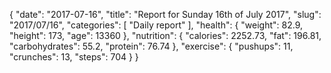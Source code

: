 {
    "date": "2017-07-16",
    "title": "Report for Sunday 16th of July 2017",
    "slug": "2017\/07\/16",
    "categories": [
        "Daily report"
    ],
    "health": {
        "weight": 82.9,
        "height": 173,
        "age": 13360
    },
    "nutrition": {
        "calories": 2252.73,
        "fat": 196.81,
        "carbohydrates": 55.2,
        "protein": 76.74
    },
    "exercise": {
        "pushups": 11,
        "crunches": 13,
        "steps": 704
    }
}